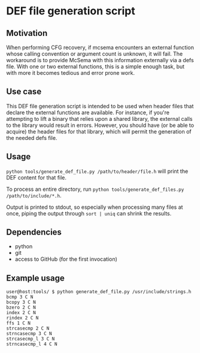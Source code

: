 # DEF file generation script

## Motivation

When performing CFG recovery, if mcsema encounters an external function whose calling convention or argument count is unknown, it will fail. The workaround is to provide McSema with this information externally via a defs file. With one or two external functions, this is a simple enough task, but with more it becomes tedious and error prone work.

## Use case

This DEF file generation script is intended to be used when header files that declare the external functions are available. For instance, if you're attempting to lift a binary that relies upon a shared library, the external calls to the library would result in errors. However, you should have (or be able to acquire) the header files for that library, which will permit the generation of the needed defs file.

## Usage

`python tools/generate_def_file.py /path/to/header/file.h` will print the DEF content for that file.

To process an entire directory, run `python tools/generate_def_files.py /path/to/include/*.h`.

Output is printed to stdout, so especially when processing many files at once, piping the output through `sort | uniq` can shrink the results.

## Dependencies

* python
* git
* access to GitHub (for the first invocation)

## Example usage

```shell
user@host:tools/ $ python generate_def_file.py /usr/include/strings.h
bcmp 3 C N
bcopy 3 C N
bzero 2 C N
index 2 C N
rindex 2 C N
ffs 1 C N
strcasecmp 2 C N
strncasecmp 3 C N
strcasecmp_l 3 C N
strncasecmp_l 4 C N
```
